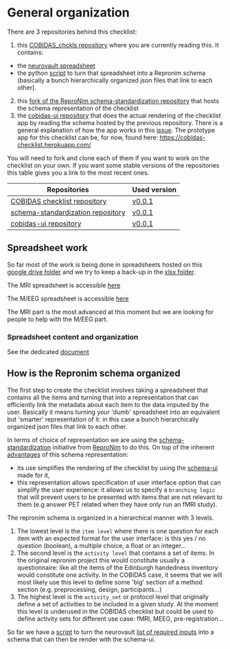 # General organization

There are 3 repositories behind this checklist:

1.  this [COBIDAS_chckls repository](https://github.com/Remi-Gau/COBIDAS_chckls/) where you are currently reading this. It contains:
  - the [neurovault spreadsheet](./xlsx/metadata_neurovault.csv)
  - the python [script](./python/create_neurovault_schema.py) to turn that spreadsheet into a Repronim schema (basically a bunch hierarchically organized json files that link to each other).
2.  this [fork of the ReproNim schema-standardization repository](https://github.com/Remi-Gau/schema-standardization) that hosts the schema representation of the checklist
3.  the [cobidas-ui repository](https://github.com/Remi-Gau/cobidas-ui) that does the actual rendering of the checklist app by reading the schema hosted by the previous repository. There is a general explanation of how the app works in this [issue](https://github.com/ReproNim/schema-ui/issues/4). The prototype app for this checklist can be, for now, found here: https://cobidas-checklist.herokuapp.com/

You will need to fork and clone each of them if you want to work on the checklist on your own. If you want some stable versions of the repositories this table gives you a link to the most recent ones.

| Repositories                                                                            | Used version                                                                     |
|-----------------------------------------------------------------------------------------|----------------------------------------------------------------------------------|
| [COBIDAS checklist repository](https://github.com/Remi-Gau/COBIDAS_chckls/)             | [v0.0.1](https://github.com/Remi-Gau/COBIDAS_chckls/releases/tag/v0.0.1)         |
| [schema-standardization repository](https://github.com/Remi-Gau/schema-standardization) | [v0.0.1](https://github.com/Remi-Gau/schema-standardization/releases/tag/v0.0.1) |
| [cobidas-ui repository](https://github.com/Remi-Gau/cobidas-ui)                         | [v0.0.1](https://github.com/Remi-Gau/cobidas-ui/releases/tag/v0.0.1)             |


## Spreadsheet work

So far most of the work is being done in spreadsheets hosted on this [google drive folder](https://drive.google.com/drive/folders/1wg5k-6pSB3mQm_a30abX6qb-lzTn_S-Y?usp=sharing) and we try to keep a back-up in the [xlsx folder](./xlsx/).

The MRI spreadsheet is accessible [here](https://docs.google.com/spreadsheets/d/1dCXP0MTK3DjY09ZFd7FXgv0Ngx16_YJwVBiXOeQbTho/edit?usp=sharing)

The M/EEG spreadsheet is accessible [here](https://docs.google.com/spreadsheets/d/1OhkmbtgIWdFxSVjpu6A8PWoAuqev0jY-98GFQlwBCy0/edit?usp=sharing)

The MRI part is the most advanced at this moment but we are looking for people to help with the M/EEG part.

### Spreadsheet content and organization

See the dedicated [document](./spreadsheet_content.md)


## How is the Repronim schema organized

The first step to create the checklist involves taking a spreadsheet that contains all the items and turning that into a representation that can efficiently link the metadata about each item to the data imputed by the user. Basically it means turning your 'dumb' spreadsheet into an equivalent but 'smarter' representation of it: in this case a bunch hierarchically organized json files that link to each other.

In terms of choice of representation we are using the [schema-standardization](https://github.com/ReproNim/schema-standardization) initiative from [ReproNim](http://www.repronim.org/) to do this. On top of the inherent [advantages](https://github.com/ReproNim/schema-standardization#30-advantages-of-current-representation) of this schema representation:
-   its use simplifies the rendering of the checklist by using the [schema-ui](https://github.com/ReproNim/schema-ui) made for it,
-   this representation allows specification of user interface option that can simplify the user experience: it allows us to specify a `branching logic` that will prevent users to be presented with items that are not relevant to them (e.g answer PET related when they have only run an fMRI study).

The repronim schema is organized in a hierarchical manner with 3 levels.

1. The lowest level is the `item level` where there is one question for each item with an expected format for the user interface: is this yes / no question (boolean), a multiple choice, a float or an integer...
2. The second level is the `activity level` that contains a set of items. In the original repronim project this would constitute usually a questionnaire: like all the items of the Edinburgh handedness inventory would constitute one activity. In the COBIDAS case, it seems that we will most likely use this level to define some 'big' section of a method section (e.g. preprocessing, design, participants...)
3. The highest level is the `activity_set` or protocol level that originally define a set of activities to be included in a given study. At the moment this level is underused in the COBIDAS checklist but could be used to define activity sets for different use case: fMRI, MEEG, pre-registration...


So far we have a [script](./python/create_neurovault_schema.py) to turn the neurovault [list of required inputs](./xlsx/metadata_neurovault.csv) into a schema that can then be render with the schema-ui.
